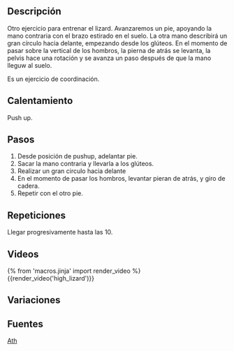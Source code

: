 ## Descripción

Otro ejercicio para entrenar el lizard. Avanzaremos un pie, apoyando la mano contraria con el brazo estirado en el suelo. La otra mano describirá un gran círculo hacia delante, empezando desde los glúteos. En el momento de pasar sobre la vertical de los hombros, la pierna de atrás se levanta, la pelvis hace una rotación y se avanza un paso después de que la mano lleguw al suelo.

Es un ejercicio de coordinación.

## Calentamiento

Push up.

## Pasos

1. Desde posición de pushup, adelantar pie.
2. Sacar la mano contraria y llevarla a los glúteos.
3. Realizar un gran circulo hacia delante
4. En el momento de pasar los hombros, levantar pieran de atrás, y giro de cadera.
5. Repetir con el otro pie.

## Repeticiones

Llegar progresivamente hasta las 10.

## Videos

{% from 'macros.jinja' import render_video %}
{{render_video('high_lizard')}}

## Variaciones

## Fuentes

[Ath](/varios/fuentes/#ath)